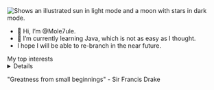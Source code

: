 <picture>
  <source media="(prefers-color-scheme: dark)" srcset="https://user-images.githubusercontent.com/25423296/163456776-7f95b81a-f1ed-45f7-b7ab-8fa810d529fa.png">
  <source media="(prefers-color-scheme: light)" srcset="https://user-images.githubusercontent.com/25423296/163456779-a8556205-d0a5-45e2-ac17-42d089e3c3f8.png">
  <img alt="Shows an illustrated sun in light mode and a moon with stars in dark mode." src="https://user-images.githubusercontent.com/25423296/163456779-a8556205-d0a5-45e2-ac17-42d089e3c3f8.png">
</picture>

- 👋 Hi, I’m @Mole7ule.
- 🌱 I’m currently learning Java, which is not as easy as I thought.
- I hope I will be able to re-branch in the near future.

  
<summary>My top interests</summary>
<details>

| Rank |   Interests    |
|-----:|----------------|
|     1|       Java     |
|     2|       SQL      |
|     3|       Git      |
|     4|Software testing|
</details>

<!---
Mole7ule/Mole7ule is a ✨ special ✨ repository because its `README.md` (this file) appears on your GitHub profile.
You can click the Preview link to take a look at your changes.
--->
"Greatness from small beginnings" - Sir Francis Drake
